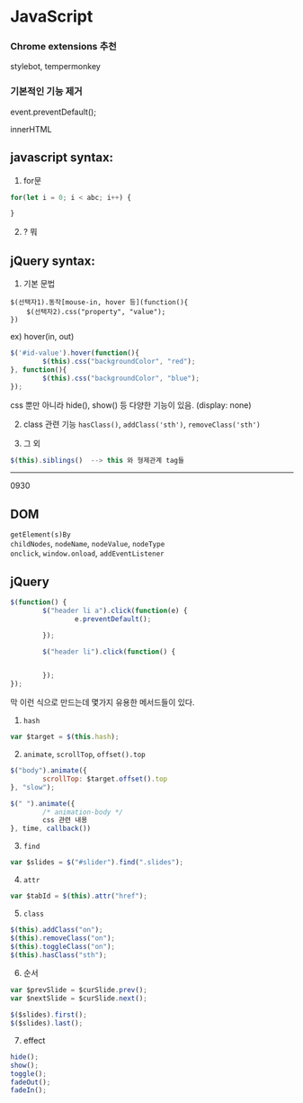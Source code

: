 # JavaScript

### Chrome extensions 추천
stylebot, tempermonkey

### 기본적인 기능 제거
event.preventDefault();

innerHTML

## javascript syntax:
1. for문
```js
for(let i = 0; i < abc; i++) {

}
```

2. ? 뭐


## jQuery syntax:
1. 기본 문법
```
$(선택자1).동작[mouse-in, hover 등](function(){
    $(선택자2).css("property", "value");
})
```
ex) hover(in, out)
```js
$('#id-value').hover(function(){
        $(this).css("backgroundColor", "red");
}, function(){
        $(this).css("backgroundColor", "blue");
});
```
css 뿐만 아니라 hide(), show() 등 다양한 기능이 있음. (display: none)

2. class 관련 기능
`hasClass()`, `addClass('sth')`, `removeClass('sth')`

3. 그 외
```js
$(this).siblings()  --> this 와 형제관계 tag들
```

---
0930
## DOM
`getElement(s)By`  
`childNodes`, `nodeName`, `nodeValue`, `nodeType`  
`onclick`, `window.onload`, `addEventListener`  

## jQuery
```js
$(function() {
        $("header li a").click(function(e) {
                e.preventDefault();

        });

        $("header li").click(function() {


        });
});
```
막 이런 식으로 만드는데 몇가지 유용한 메서드들이 있다.
1. `hash` 
```js
var $target = $(this.hash);
```
2. `animate`, `scrollTop`, `offset().top`
```js
$("body").animate({
        scrollTop: $target.offset().top
}, "slow");

$(" ").animate({
        /* animation-body */
        css 관련 내용
}, time, callback())
```
3. `find`
```js
var $slides = $("#slider").find(".slides");
```
4. `attr`
```js
var $tabId = $(this).attr("href");
```
5. `class`
```js
$(this).addClass("on");
$(this).removeClass("on");
$(this).toggleClass("on");
$(this).hasClass("sth");
```
6. 순서
```js
var $prevSlide = $curSlide.prev();
var $nextSlide = $curSlide.next();

$($slides).first();
$($slides).last();
```
7. effect
```js
hide();
show();
toggle();
fadeOut();
fadeIn();
```
